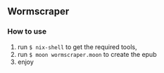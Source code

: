 ## Wormscraper

### How to use
 1. run `$ nix-shell` to get the required tools,
 2. run `$ moon wormscraper.moon` to create the epub
 3. enjoy

